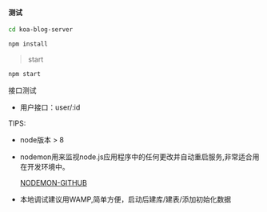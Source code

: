 #### 测试
```bash
cd koa-blog-server

npm install
```

> start

```bash
npm start
```
接口测试
+ 用户接口：user/:id

TIPS:
+ node版本 > 8
+ nodemon用来监视node.js应用程序中的任何更改并自动重启服务,非常适合用在开发环境中。

  [NODEMON-GITHUB](https://github.com/remy/nodemon#nodemon)

+ 本地调试建议用WAMP,简单方便，启动后建库/建表/添加初始化数据
